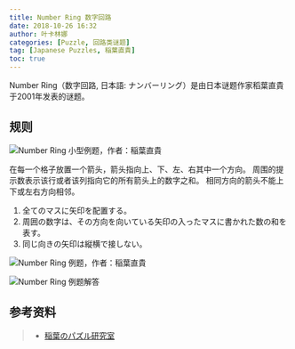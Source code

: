```yaml
---
title: Number Ring 数字回路
date: 2018-10-26 16:32
author: 叶卡林娜
categories: [Puzzle, 回路类谜题]
tag: [Japanese Puzzles, 稲葉直貴]
toc: true
---
```


Number Ring（数字回路, 日本語:  ナンバーリング）是由日本谜题作家稻葉直貴于2001年发表的谜题。

## 规则

![Number Ring 小型例题，作者：稲葉直貴](/images/numberring.png)

在每一个格子放置一个箭头，箭头指向上、下、左、右其中一个方向。
周围的提示数表示该行或者该列指向它的所有箭头上的数字之和。
相同方向的箭头不能上下或左右方向相邻。

1. 全てのマスに矢印を配置する。
2. 周囲の数字は、その方向を向いている矢印の入ったマスに書かれた数の和を表す。
3. 同じ向きの矢印は縦横で接しない。

![Number Ring 例题，作者：稲葉直貴](/images/numberring_e.png)

![Number Ring 例题解答](/images/numberring_a.png)

## 参考资料

> - [稲葉のパズル研究室](http://inabapuzzle.com/honkaku/ring.html)